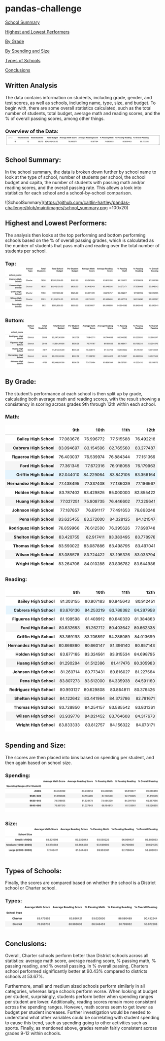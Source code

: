 # pandas-challenge

[School Summary](https://github.com/caitlin-hartley/pandas-challenge/blob/main/README.md#school-summary)

[Highest and Lowest Performers](https://github.com/caitlin-hartley/pandas-challenge/blob/main/README.md#highest-and-lowest-performers)

[By Grade](https://github.com/caitlin-hartley/pandas-challenge/blob/main/README.md#by-grade)

[By Spending and Size](https://github.com/caitlin-hartley/pandas-challenge/blob/main/README.md#spending-and-size)

[Types of Schools](https://github.com/caitlin-hartley/pandas-challenge/blob/main/README.md#types-of-schools)

[Conclusions](https://github.com/caitlin-hartley/pandas-challenge/blob/main/README.md#conclusions)


## Written Analysis

The data contains information on students, including grade, gender, and test scores, as well as schools, including name, type, size, and budget. To begin with, there are some overall statistics calculated, such as the total number of students, total budget, average math and reading scores, and the % of overall passing scores, among other things.

### Overview of the Data: ![Overview](https://github.com/caitlin-hartley/pandas-challenge/blob/main/images/overall_summary.png)

## School Summary:

In the school summary, the data is broken down further by school name to look at the type of school, number of students per school, the school budget and capita, the number of students with passing math and/or reading scores, and the overall passing rate. This allows a look into statistics for each school and a school-by-school comparison. 

![SchoolSummary](https://github.com/caitlin-hartley/pandas-challenge/blob/main/images/school_summary.png =100x20)

## Highest and Lowest Performers:

The analysis then looks at the top performing and bottom performing schools based on the % of overall passing grades, which is calculated as the number of students that pass math and reading over the total number of students per school. 
### Top: ![Top](https://github.com/caitlin-hartley/pandas-challenge/blob/main/images/highest_performing.png)
### Bottom: ![Bottom](https://github.com/caitlin-hartley/pandas-challenge/blob/main/images/bottom_performing.png)

## By Grade: 

The student’s performance at each school is then split up by grade, calculating both average math and reading scores, with the result showing a consistency in scoring across grades 9th through 12th within each school. 

### Math: 
![Math](https://github.com/caitlin-hartley/pandas-challenge/blob/main/images/math_by_grade.png)
### Reading: 
![Reading](https://github.com/caitlin-hartley/pandas-challenge/blob/main/images/reading_by_grade.png)

## Spending and Size:

The scores are then placed into bins based on spending per student, and then again based on school size. 

### Spending: ![Spending](https://github.com/caitlin-hartley/pandas-challenge/blob/main/images/scores_spending.png)
### Size: ![Size](https://github.com/caitlin-hartley/pandas-challenge/blob/main/images/scores_size.png)

## Types of Schools:

Finally, the scores are compared based on whether the school is a District school or Charter school. 

### Types: ![Types](https://github.com/caitlin-hartley/pandas-challenge/blob/main/images/school_types.png)

## Conclusions:

Overall, Charter schools perform better than District schools across all statistics: average math score, average reading score, % passing math, % passing reading, and % overall passing. In % overall passing, Charters school performed significantly better at 90.43% compared to districts schools at 53.67%. 

Furthermore, small and medium sized schools perform similarly in all categories, whereas large schools perform worse. When looking at budget per student, surprisingly, students perform better when spending ranges per student are lower. Additionally, reading scores remain more consistent across the spending ranges. However, math scores seem to get lower as budget per student increases. Further investigation would be needed to understand what other variables could be correlating with student spending to cause this trend, such as spending going to other activities such as sports. Finally, as mentioned above, grades remain fairly consistent across grades 9-12 within schools. 

